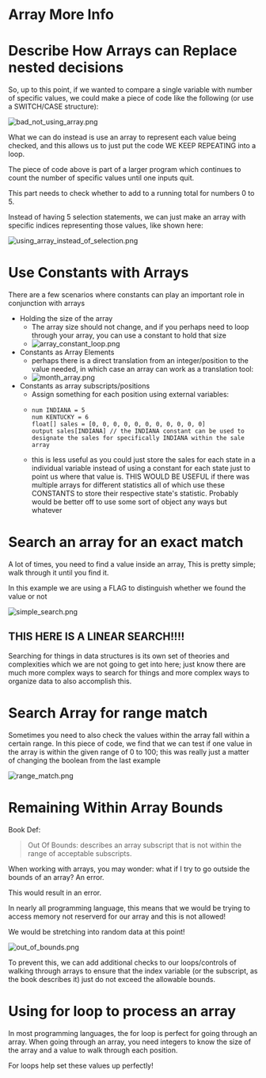 # Array More Info

# Describe How Arrays can Replace nested decisions

So, up to this point, if we wanted to compare a single variable with number of specific values, we could make a 
piece of code like the following (or use a SWITCH/CASE structure):

![bad_not_using_array.png](assets/bad_not_using_array.png)

What we can do instead is use an array to represent each value being checked, and 
this allows us to just put the code WE KEEP REPEATING into a loop.

The piece of code above is part of a larger program which
continues to count the number of specific values until 
one inputs quit.

This part needs to check whether to add to a running total for numbers 0 to 5. 

Instead of having 5 selection statements, we can just make an array with specific indices
representing those values, like shown here:

![using_array_instead_of_selection.png](assets/using_array_instead_of_selection.png)

#  Use Constants with Arrays

There are a few scenarios where constants can play an important role in conjunction with arrays

- Holding the size of the array
  - The array size should not change, and if you perhaps need to loop through your array, you can use a constant to hold that size
  - ![array_constant_loop.png](assets/array_constant_loop.png)
- Constants as Array Elements
  - perhaps there is a direct translation from an integer/position to the value needed, in which case an array can work as a translation tool:
  - ![month_array.png](assets/month_array.png)
- Constants as array subscripts/positions
  - Assign something for each position using external variables:
  - ```
    num INDIANA = 5
    num KENTUCKY = 6
    float[] sales = [0, 0, 0, 0, 0, 0, 0, 0, 0, 0, 0]
    output sales[INDIANA] // the INDIANA constant can be used to designate the sales for specifically INDIANA within the sale array
    ```
  - this is less useful as you could just store the sales for each state in a individual variable instead of using a constant for each state just to point us where that value is. THIS WOULD BE USEFUL if there was multiple arrays for different statistics all of which use these CONSTANTS to store their respective state's statistic. Probably would be better off to use some sort of object any ways but whatever


# Search an array for an exact match

A lot of times, you need to find a value inside an array,
This is pretty simple; walk through it until you find it.

In this example we are using a FLAG to distinguish whether we found the value or not

![simple_search.png](assets/simple_search.png)

## THIS HERE IS A LINEAR SEARCH!!!!

Searching for things in data structures is its own set of theories and 
complexities which we are not going to get into here; just know
there are much more complex ways to search for things and
more complex ways to organize data to also accomplish this.

# Search Array for range match

Sometimes you need to also check the values within the array fall within a certain range.
In this piece of code, we find that we can test if one value in the array is within the given range of
0 to 100; this was really just a matter of changing the boolean from the last example

![range_match.png](assets/range_match.png)

# Remaining Within Array Bounds

Book Def:

> Out Of Bounds: describes an array subscript that is not within the range of acceptable subscripts.

When working with arrays, you may wonder: what if I try to go outside the bounds of an array?
An error. 

This would result in an error.

In nearly all programming language, this means that we would be trying to access memory not reserverd for
our array and this is not allowed!

We would be stretching into random data at this point!

![out_of_bounds.png](assets/out_of_bounds.png)

To prevent this, we can add additional checks to our loops/controls of walking through arrays to ensure that
the index variable (or the subscript, as the book describes it) just do not exceed the allowable bounds.


# Using for loop to process an array

In most programming languages, the for loop is perfect for going through an array.
When going through an array, you need integers to know the size of the array and a value
to walk through each position.

For loops help set these values up perfectly!


